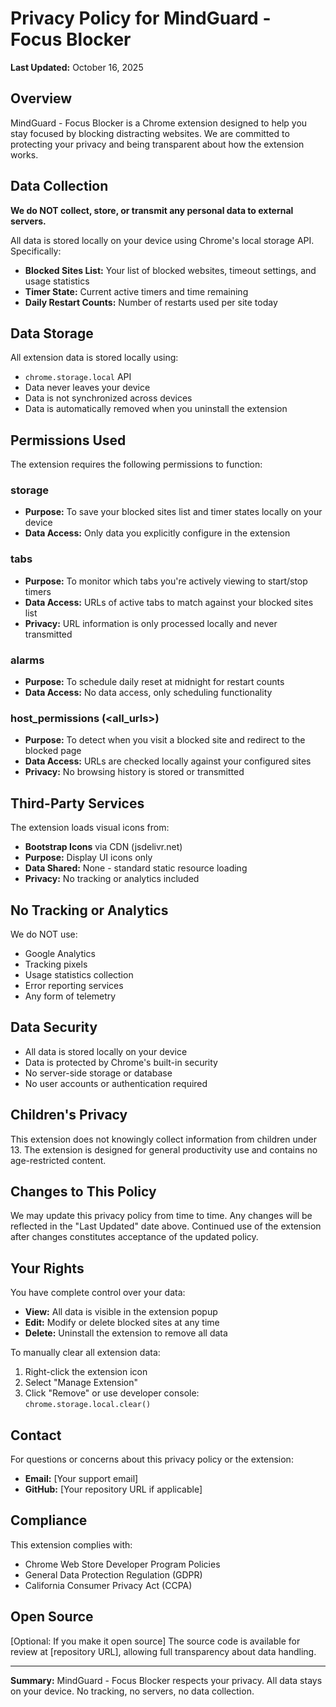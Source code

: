 # Privacy Policy for MindGuard - Focus Blocker

**Last Updated:** October 16, 2025

## Overview

MindGuard - Focus Blocker is a Chrome extension designed to help you stay focused by blocking distracting websites. We are committed to protecting your privacy and being transparent about how the extension works.

## Data Collection

**We do NOT collect, store, or transmit any personal data to external servers.**

All data is stored locally on your device using Chrome's local storage API. Specifically:

- **Blocked Sites List:** Your list of blocked websites, timeout settings, and usage statistics
- **Timer State:** Current active timers and time remaining
- **Daily Restart Counts:** Number of restarts used per site today

## Data Storage

All extension data is stored locally using:
- `chrome.storage.local` API
- Data never leaves your device
- Data is not synchronized across devices
- Data is automatically removed when you uninstall the extension

## Permissions Used

The extension requires the following permissions to function:

### storage
- **Purpose:** To save your blocked sites list and timer states locally on your device
- **Data Access:** Only data you explicitly configure in the extension

### tabs
- **Purpose:** To monitor which tabs you're actively viewing to start/stop timers
- **Data Access:** URLs of active tabs to match against your blocked sites list
- **Privacy:** URL information is only processed locally and never transmitted

### alarms
- **Purpose:** To schedule daily reset at midnight for restart counts
- **Data Access:** No data access, only scheduling functionality

### host_permissions (<all_urls>)
- **Purpose:** To detect when you visit a blocked site and redirect to the blocked page
- **Data Access:** URLs are checked locally against your configured sites
- **Privacy:** No browsing history is stored or transmitted

## Third-Party Services

The extension loads visual icons from:
- **Bootstrap Icons** via CDN (jsdelivr.net)
- **Purpose:** Display UI icons only
- **Data Shared:** None - standard static resource loading
- **Privacy:** No tracking or analytics included

## No Tracking or Analytics

We do NOT use:
- Google Analytics
- Tracking pixels
- Usage statistics collection
- Error reporting services
- Any form of telemetry

## Data Security

- All data is stored locally on your device
- Data is protected by Chrome's built-in security
- No server-side storage or database
- No user accounts or authentication required

## Children's Privacy

This extension does not knowingly collect information from children under 13. The extension is designed for general productivity use and contains no age-restricted content.

## Changes to This Policy

We may update this privacy policy from time to time. Any changes will be reflected in the "Last Updated" date above. Continued use of the extension after changes constitutes acceptance of the updated policy.

## Your Rights

You have complete control over your data:
- **View:** All data is visible in the extension popup
- **Edit:** Modify or delete blocked sites at any time
- **Delete:** Uninstall the extension to remove all data

To manually clear all extension data:
1. Right-click the extension icon
2. Select "Manage Extension"
3. Click "Remove" or use developer console: `chrome.storage.local.clear()`

## Contact

For questions or concerns about this privacy policy or the extension:
- **Email:** [Your support email]
- **GitHub:** [Your repository URL if applicable]

## Compliance

This extension complies with:
- Chrome Web Store Developer Program Policies
- General Data Protection Regulation (GDPR)
- California Consumer Privacy Act (CCPA)

## Open Source

[Optional: If you make it open source]
The source code is available for review at [repository URL], allowing full transparency about data handling.

---

**Summary:** MindGuard - Focus Blocker respects your privacy. All data stays on your device. No tracking, no servers, no data collection.

